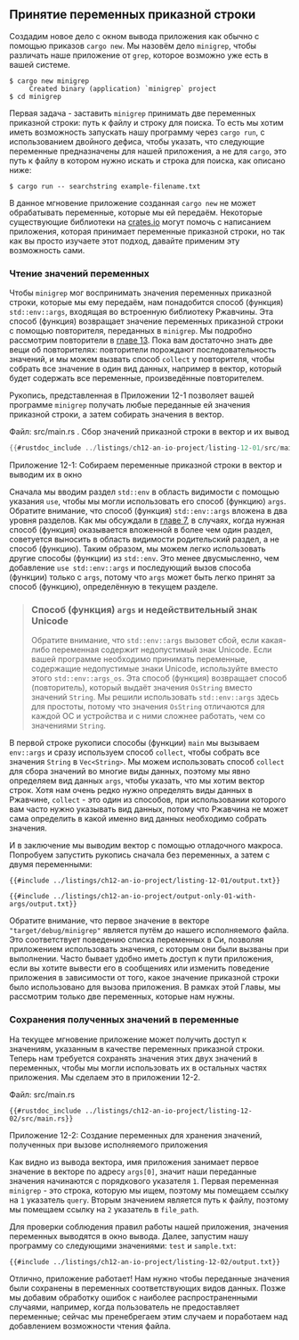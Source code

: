 ## Принятие переменных приказной строки

Создадим новое дело с окном вывода приложения как обычно с помощью приказов `cargo new`. Мы назовём дело `minigrep`, чтобы различать наше приложение от `grep`, которое возможно уже есть в вашей системе.

```console
$ cargo new minigrep
     Created binary (application) `minigrep` project
$ cd minigrep
```

Первая задача - заставить `minigrep` принимать две переменных приказной строки: путь к файлу и строку для поиска. То есть мы хотим иметь возможность запускать нашу программу через `cargo run`, с использованием двойного дефиса, чтобы указать, что следующие переменные предназначены для нашей приложения, а не для `cargo`, это путь к файлу в котором нужно искать и строка для поиска, как описано ниже:

```console
$ cargo run -- searchstring example-filename.txt
```

В данное мгновение приложение созданная `cargo new` не может обрабатывать переменные, которые мы ей передаём. Некоторые существующие библиотеки на [crates.io](https://crates.io/) могут помочь с написанием приложения, которая принимает переменные приказной строки, но так как вы просто изучаете этот подход, давайте применим эту возможность сами.

### Чтение значений переменных

Чтобы `minigrep` мог воспринимать значения переменных приказной строки, которые мы ему передаём, нам понадобится способ (функция) `std::env::args`, входящая во встроенную библиотеку Ржавчины. Эта способ (функция) возвращает значение переменных приказной строки с помощью повторителя, переданных в `minigrep`. Мы подробно рассмотрим повторители в [главе 13]<!-- ignore -->. Пока вам достаточно знать две вещи об повторителях: повторители порождают последовательность значений, и мы можем вызвать способ `collect` у повторителя, чтобы собрать все значение в один вид данных, например в вектор, который будет содержать все переменные, произведённые повторителем.

Рукопись, представленная в Приложении 12-1 позволяет вашей программе `minigrep` получать любые переданные ей значения приказной строки, а затем собирать значения в вектор.

<span class="filename">Файл: src/main.rs . Сбор значений приказной строки в вектор и их вывод </span>

```rust
{{#rustdoc_include ../listings/ch12-an-io-project/listing-12-01/src/main.rs}}
```

<span class="caption">Приложение 12-1: Собираем переменные приказной строки в вектор и выводим их в окно</span>

Сначала мы вводим раздел `std::env` в область видимости с помощью указания `use`, чтобы мы могли использовать его способ (функцию) `args`. Обратите внимание, что способ (функция) `std::env::args` вложена в два уровня разделов. Как мы обсуждали в [главе 7]<!-- ignore -->, в случаях, когда нужная способ (функция) оказывается вложенной в более чем один раздел, советуется выносить в область видимости родительский раздел, а не способ (функцию). Таким образом, мы можем легко использовать другие способы (функции) из `std::env`. Это менее двусмысленно, чем добавление `use std::env::args` и последующий вызов способа (функции) только с `args`, потому что `args` может быть легко принят за способ (функцию), определённую в текущем разделе.

> ### Способ (функция) `args` и недействительный знак Unicode
> Обратите внимание, что `std::env::args` вызовет сбой, если какая-либо переменная содержит недопустимый знак Unicode. Если вашей программе необходимо принимать переменные, содержащие недопустимые знаки Unicode, используйте вместо этого `std::env::args_os`. Эта способ (функция) возвращает способ (повторитель), который выдаёт значения `OsString` вместо значений `String`. Мы решили использовать `std::env::args` здесь для простоты, потому что значения `OsString` отличаются для каждой ОС и устройства и с ними сложнее работать, чем со значениями `String`.

В первой строке рукописи способы (функции) `main` мы вызываем `env::args` и сразу используем способ `collect`, чтобы собрать все значения `String` в `Vec<String>`. Мы можем использовать способ `collect` для сбора значений во многие виды данных, поэтому мы явно определяем вид данных `args`, чтобы указать, что мы хотим вектор строк. Хотя нам очень редко нужно определять виды данных в Ржавчине, `collect` - это один из способов, при использовании которого вам часто нужно указывать вид данных, потому что Ржавчина не может сама определить в какой именно вид данных необходимо собрать значения.

И в заключение мы выводим вектор с помощью отладочного макроса. Попробуем запустить рукопись сначала без переменных, а затем с двумя переменными:

```console
{{#include ../listings/ch12-an-io-project/listing-12-01/output.txt}}
```

```console
{{#include ../listings/ch12-an-io-project/output-only-01-with-args/output.txt}}
```

Обратите внимание, что первое значение в векторе `"target/debug/minigrep"` является путём до нашего исполняемого файла. Это соответствует поведению списка переменных в Си, позволяя приложением использовать значения, с которым они были вызваны при выполнении. Часто бывает удобно иметь доступ к пути приложения, если вы хотите вывести его в сообщениях или изменить поведение приложения в зависимости от того, какое значение приказной строки было использовано для вызова приложения. В рамках этой Главы, мы рассмотрим только две переменных, которые нам нужны.

### Сохранения полученных значений в переменные

На текущее мгновение приложение может получить доступ к значениям, указанным в качестве переменных приказной строки. Теперь нам требуется сохранять значения этих двух значений в переменных, чтобы мы могли использовать их в остальных частях приложения. Мы сделаем это в приложении 12-2.

<span class="filename">Файл: src/main.rs</span>

```rust,should_panic,noplayground
{{#rustdoc_include ../listings/ch12-an-io-project/listing-12-02/src/main.rs}}
```

<span class="caption">Приложение 12-2: Создание переменных для хранения значений, полученных при вызове исполняемого приложения</span>

Как видно из вывода вектора, имя приложения занимает первое значение в векторе по адресу `args[0]`, значит наши переданные значения начинаются с порядкового указателя `1`. Первая переменная `minigrep` - это строка, которую мы ищем, поэтому мы помещаем ссылку на `1` указатель `query`. Вторым значением является путь к файлу, поэтому мы помещаем ссылку на `2` указатель в `file_path`.

Для проверки соблюдения правил работы нашей приложения, значения переменных выводятся в окно вывода. Далее, запустим нашу программу со следующими значениями: `test` и `sample.txt`:

```console
{{#include ../listings/ch12-an-io-project/listing-12-02/output.txt}}
```

Отлично, приложение работает! Нам нужно чтобы переданные значения были сохранены в переменных соответствующих видов данных. Позже мы добавим обработку ошибок с наиболее распространенными случаями, например, когда пользователь не предоставляет переменные; сейчас мы пренебрегаем этим случаем и поработаем над добавлением возможности чтения файла.


[главе 13]: ch13-00-functional-features.html
[главе 7]: ch07-04-bringing-paths-into-scope-with-the-use-keyword.html#creating-idiomatic-use-paths